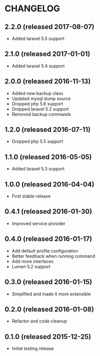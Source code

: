 # CHANGELOG

## 2.2.0 (released 2017-08-07)

- Added laravel 5.5 support

## 2.1.0 (released 2017-01-01)

- Added laravel 5.4 support

## 2.0.0 (released 2016-11-13)

- Added new backup class
- Updated mysql dump source
- Dropped php 5.6 support
- Dropped laravel 5.2 support
- Removed backup commands

## 1.2.0 (released 2016-07-11)

- Dropped php 5.5 support

## 1.1.0 (released 2016-05-05)

- Added laravel 5.3 support

## 1.0.0 (released 2016-04-04)

- First stable release

## 0.4.1 (released 2016-01-30)

- Improved service provider

## 0.4.0 (released 2016-01-17)

- Add default profile configuration
- Better feedback when running command
- Add more interfaces
- Lumen 5.2 support

## 0.3.0 (released 2016-01-15)

- Simplified and made it more extensible

## 0.2.0 (released 2016-01-08)

- Refactor and code cleanup

## 0.1.0 (released 2015-12-25)

- Initial testing release

